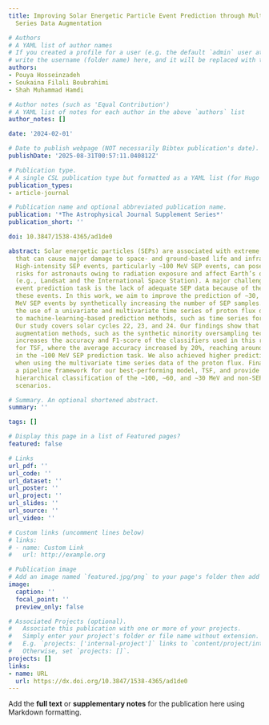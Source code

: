 ```yaml
---
title: Improving Solar Energetic Particle Event Prediction through Multivariate Time
  Series Data Augmentation

# Authors
# A YAML list of author names
# If you created a profile for a user (e.g. the default `admin` user at `content/authors/admin/`), 
# write the username (folder name) here, and it will be replaced with their full name and linked to their profile.
authors:
- Pouya Hosseinzadeh
- Soukaina Filali Boubrahimi
- Shah Muhammad Hamdi

# Author notes (such as 'Equal Contribution')
# A YAML list of notes for each author in the above `authors` list
author_notes: []

date: '2024-02-01'

# Date to publish webpage (NOT necessarily Bibtex publication's date).
publishDate: '2025-08-31T00:57:11.040812Z'

# Publication type.
# A single CSL publication type but formatted as a YAML list (for Hugo requirements).
publication_types:
- article-journal

# Publication name and optional abbreviated publication name.
publication: '*The Astrophysical Journal Supplement Series*'
publication_short: ''

doi: 10.3847/1538-4365/ad1de0

abstract: Solar energetic particles (SEPs) are associated with extreme solar events
  that can cause major damage to space- and ground-based life and infrastructure.
  High-intensity SEP events, particularly ∼100 MeV SEP events, can pose severe health
  risks for astronauts owing to radiation exposure and affect Earth’s orbiting satellites
  (e.g., Landsat and the International Space Station). A major challenge in the SEP
  event prediction task is the lack of adequate SEP data because of the rarity of
  these events. In this work, we aim to improve the prediction of ∼30, ∼60, and ∼100
  MeV SEP events by synthetically increasing the number of SEP samples. We explore
  the use of a univariate and multivariate time series of proton flux data as input
  to machine-learning-based prediction methods, such as time series forest (TSF).
  Our study covers solar cycles 22, 23, and 24. Our findings show that using data
  augmentation methods, such as the synthetic minority oversampling technique, remarkably
  increases the accuracy and F1-score of the classifiers used in this research, especially
  for TSF, where the average accuracy increased by 20%, reaching around 90% accuracy
  in the ∼100 MeV SEP prediction task. We also achieved higher prediction accuracy
  when using the multivariate time series data of the proton flux. Finally, we build
  a pipeline framework for our best-performing model, TSF, and provide a comprehensive
  hierarchical classification of the ∼100, ∼60, and ∼30 MeV and non-SEP prediction
  scenarios.

# Summary. An optional shortened abstract.
summary: ''

tags: []

# Display this page in a list of Featured pages?
featured: false

# Links
url_pdf: ''
url_code: ''
url_dataset: ''
url_poster: ''
url_project: ''
url_slides: ''
url_source: ''
url_video: ''

# Custom links (uncomment lines below)
# links:
# - name: Custom Link
#   url: http://example.org

# Publication image
# Add an image named `featured.jpg/png` to your page's folder then add a caption below.
image:
  caption: ''
  focal_point: ''
  preview_only: false

# Associated Projects (optional).
#   Associate this publication with one or more of your projects.
#   Simply enter your project's folder or file name without extension.
#   E.g. `projects: ['internal-project']` links to `content/project/internal-project/index.md`.
#   Otherwise, set `projects: []`.
projects: []
links:
- name: URL
  url: https://dx.doi.org/10.3847/1538-4365/ad1de0
---
```


Add the **full text** or **supplementary notes** for the publication here using Markdown formatting.
